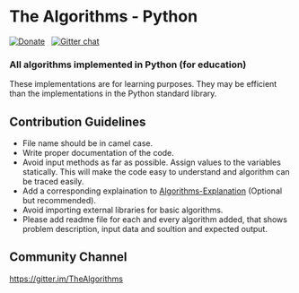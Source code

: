 # The Algorithms - Python <!-- [![Build Status](https://travis-ci.org/TheAlgorithms/Python.svg)](https://travis-ci.org/TheAlgorithms/Python) -->
[![Donate](https://img.shields.io/badge/Donate-PayPal-green.svg)](https://www.paypal.me/TheAlgorithms/100) &nbsp; 
[![Gitter chat](https://badges.gitter.im/gitterHQ/gitter.png)](https://gitter.im/TheAlgorithms)


### All algorithms implemented in Python (for education)

These implementations are for learning purposes. They may be efficient than the implementations in the Python standard library.

## Contribution Guidelines

* File name should be in camel case.
* Write proper documentation of the code.
* Avoid input methods as far as possible. Assign values to the variables statically. This will make the code easy to understand and algorithm can be traced easily.
* Add a corresponding explaination to [Algorithms-Explanation](https://github.com/TheAlgorithms/Algorithms-Explanation) (Optional but recommended).
* Avoid importing external libraries for basic algorithms.
* Please add readme file for each and every algorithm added, that shows problem description, input data and soultion and expected output.  


## Community Channel

https://gitter.im/TheAlgorithms
